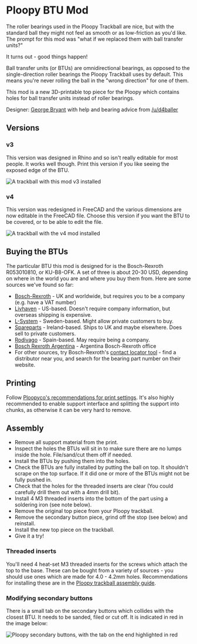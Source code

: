 # Ploopy BTU Mod

The roller bearings used in the Ploopy Trackball are nice, but with the standard ball they might not feel as smooth or as low-friction as you'd like. The prompt for this mod was "what if we replaced them with ball transfer units?"

It turns out - good things happen!

Ball transfer units (or BTUs) are omnidirectional bearings, as opposed to the single-direction roller bearings the Ploopy Trackball uses by default. This means you're never rolling the ball in the "wrong direction" for one of them.

This mod is a new 3D-printable top piece for the Ploopy which contains holes for ball transfer units instead of roller bearings.

Designer: [George Bryant](https://github.com/gbrnt) with help and bearing advice from [/u/d4baller](https://reddit.com/user/d4baller)

## Versions
### v3
This version was designed in Rhino and so isn't really editable for most people. It works well though.
Print this version if you like seeing the exposed edge of the BTU.

![A trackball with this mod v3 installed](example-v3.jpg)

### v4
This version was redesigned in FreeCAD and the various dimensions are now editable in the FreeCAD file.
Choose this version if you want the BTU to be covered, or to be able to edit the file.

![A trackball with the v4 mod installed](example-v4.jpg)

## Buying the BTUs
The particular BTU this mod is designed for is the Bosch-Rexroth R053010810, or KU-B8-OFK. A set of three is about 20-30 USD, depending on where in the world you are and where you buy them from. Here are some sources we've found so far:

* [Bosch-Rexroth](https://www.boschrexroth.com/en/xc/products/product-groups/linear-motion-technology/ball-transfer-units-and-tolerance-rings/ball-transfer-units/r0530-with-sheet-steel-housing/r0530-1-with-sheet-steel-housing) - UK and worldwide, but requires you to be a company (e.g. have a VAT number)
* [Livhaven](https://store.livhaven.com/r053010810-bosch-rexroth-ball-transfer-unit) - US-based. Doesn't require company information, but overseas shipping is expensive.
* [L-System](https://l-system.nu/webshop/linear-technology/ball-transfer-units-and-tolerance-rings/ball-transfer-units/type-r0530/ball-transfer-unit-ku-b8-ofk/) - Sweden-based. Might allow private customers to buy.
* [Spareparts](https://www.sp-spareparts.com/en/p/r053010810-bosch-rexroth) - Ireland-based. Ships to UK and maybe elsewhere. Does sell to private customers.
* [Rodivago](https://rodavigo.net/es/p/bola-transportadora-con-carter-de-metal-laminado-ref-053010810/557053010810) - Spain-based. May require being a company.
* [Bosch Rexroth Argentina](https://www.boschrexroth.com/es/ar/productos/grupo-de-productos/tecnologia-de-movimiento-lineal/bolas-transportadoras/bolas-transportadoras/r0530-con-carcasa-de-chapa-de-acero/r0530-1-con-carcasa-de-chapa-de-acero?p=p836645&cat=Linear-Motion-Technology-Catalog&pi=F66D37E7-0C8C-F5E4-9B012FFF45888964_ICS_97&sapCat=LT&o=portal) - Argentina Bosch-Rexroth office
* For other sources, try Bosch-Rexroth's [contact locator tool](https://addresses.boschrexroth.com/) - find a distributor near you, and search for the bearing part number on their website.

## Printing
Follow [Ploopyco's recommendations for print settings](https://github.com/ploopyco/trackball/wiki/Appendix-B%3A-3D-printed-parts). It's also highly recommended to enable support interface and splitting the support into chunks, as otherwise it can be very hard to remove.

## Assembly
* Remove all support material from the print.
* Inspect the holes the BTUs will sit in to make sure there are no lumps inside the hole. File/sand/cut them off if needed.
* Install the BTUs by pushing them into the holes.
* Check the BTUs are fully installed by putting the ball on top. It shouldn't scrape on the top surface. If it did one or more of the BTUs might not be fully pushed in.
* Check that the holes for the threaded inserts are clear (You could carefully drill them out with a 4mm drill bit).
* Install 4 M3 threaded inserts into the bottom of the part using a soldering iron (see note below).
* Remove the original top piece from your Ploopy trackball.
* Remove the secondary button piece, grind off the stop (see below) and reinstall.
* Install the new top piece on the trackball.
* Give it a try!

### Threaded inserts
You'll need 4 heat-set M3 threaded inserts for the screws which attach the top to the base.
These can be bought from a variety of sources - you should use ones which are made for 4.0 - 4.2mm holes.
Recommendations for installing these are in the [Ploopy trackball assembly guide](https://github.com/ploopyco/trackball/wiki/Ploopy-Trackball-Kit-Assembly).

### Modifying secondary buttons
There is a small tab on the secondary buttons which collides with the closest BTU. It needs to be sanded, filed or cut off. It is indicated in red in the image below:

![Ploopy secondary buttons, with the tab on the end highlighted in red](trim-tab.jpg)
